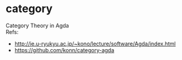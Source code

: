 category
========

Category Theory in Agda  
Refs:  
+ http://ie.u-ryukyu.ac.jp/~kono/lecture/software/Agda/index.html
+ https://github.com/konn/category-agda
